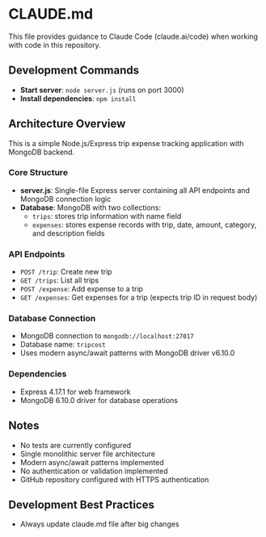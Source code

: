 # CLAUDE.md

This file provides guidance to Claude Code (claude.ai/code) when working with code in this repository.

## Development Commands

- **Start server**: `node server.js` (runs on port 3000)
- **Install dependencies**: `npm install`

## Architecture Overview

This is a simple Node.js/Express trip expense tracking application with MongoDB backend.

### Core Structure
- **server.js**: Single-file Express server containing all API endpoints and MongoDB connection logic
- **Database**: MongoDB with two collections:
  - `trips`: stores trip information with name field
  - `expenses`: stores expense records with trip, date, amount, category, and description fields

### API Endpoints
- `POST /trip`: Create new trip
- `GET /trips`: List all trips  
- `POST /expense`: Add expense to a trip
- `GET /expenses`: Get expenses for a trip (expects trip ID in request body)

### Database Connection
- MongoDB connection to `mongodb://localhost:27017` 
- Database name: `tripcost`
- Uses modern async/await patterns with MongoDB driver v6.10.0

### Dependencies
- Express 4.17.1 for web framework
- MongoDB 6.10.0 driver for database operations

## Notes
- No tests are currently configured
- Single monolithic server file architecture
- Modern async/await patterns implemented
- No authentication or validation implemented
- GitHub repository configured with HTTPS authentication

## Development Best Practices
- Always update claude.md file after big changes